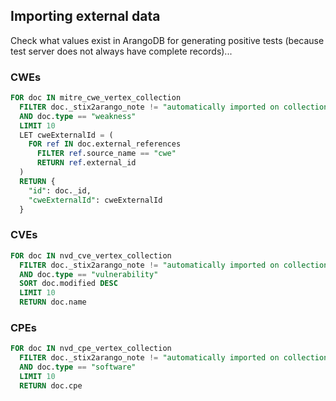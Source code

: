 ## Importing external data

Check what values exist in ArangoDB for generating positive tests (because test server does not always have complete records)...

### CWEs

```sql
FOR doc IN mitre_cwe_vertex_collection
  FILTER doc._stix2arango_note != "automatically imported on collection creation"
  AND doc.type == "weakness"
  LIMIT 10
  LET cweExternalId = (
    FOR ref IN doc.external_references
      FILTER ref.source_name == "cwe"
      RETURN ref.external_id
  )
  RETURN {
    "id": doc._id,
    "cweExternalId": cweExternalId
  }
```

### CVEs

```sql
FOR doc IN nvd_cve_vertex_collection
  FILTER doc._stix2arango_note != "automatically imported on collection creation"
  AND doc.type == "vulnerability"
  SORT doc.modified DESC
  LIMIT 10
  RETURN doc.name
```

### CPEs

```sql
FOR doc IN nvd_cpe_vertex_collection
  FILTER doc._stix2arango_note != "automatically imported on collection creation"
  AND doc.type == "software"
  LIMIT 10
  RETURN doc.cpe
```
